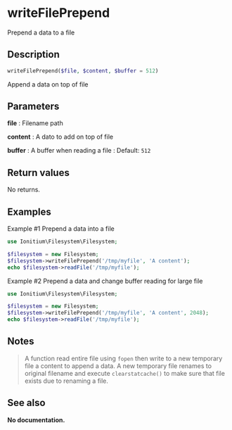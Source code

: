 # writeFilePrepend

Prepend a data to a file

## Description

```php
writeFilePrepend($file, $content, $buffer = 512)
```

Append a data on top of file

## Parameters

__file__
: Filename path

__content__
: A dato to add on top of file
  
__buffer__
: A buffer when reading a file
: Default: `512`

## Return values

No returns.

## Examples

Example #1 Prepend a data into a file
```php
use Ionitium\Filesystem\Filesystem;

$filesystem = new Filesystem;
$filesystem->writeFilePrepend('/tmp/myfile', 'A content');
echo $filesystem->readFile('/tmp/myfile');
```

Example #2 Prepend a data and change buffer reading for large file
```php
use Ionitium\Filesystem\Filesystem;

$filesystem = new Filesystem;
$filesystem->writeFilePrepend('/tmp/myfile', 'A content', 2048);
echo $filesystem->readFile('/tmp/myfile');
```

## Notes

> A function read entire file using `fopen` then write to a new temporary file a content to append a data. A new temporary file renames to original filename and execute `clearstatcache()` to make sure that file exists due to renaming a file.


## See also

__No documentation.__